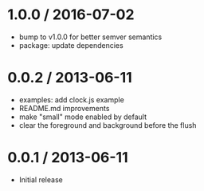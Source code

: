 
1.0.0 / 2016-07-02
==================

  * bump to v1.0.0 for better semver semantics
  * package: update dependencies

0.0.2 / 2013-06-11
==================

  * examples: add clock.js example
  * README.md improvements
  * make "small" mode enabled by default
  * clear the foreground and background before the flush

0.0.1 / 2013-06-11
==================

  * Initial release
